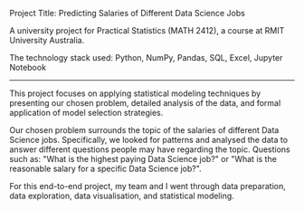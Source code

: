 Project Title: Predicting Salaries of Different Data Science Jobs

A university project for Practical Statistics (MATH 2412), a course at RMIT University Australia.

The technology stack used: Python, NumPy, Pandas, SQL, Excel, Jupyter Notebook

-------------------------------------------------------------------------------
This project focuses on applying statistical modeling techniques by presenting our chosen problem, detailed analysis of the data, and formal application of model selection strategies.

Our chosen problem surrounds the topic of the salaries of different Data Science jobs. Specifically, we looked for patterns and analysed the data to answer different questions people may have regarding the topic.
Questions such as: "What is the highest paying Data Science job?" or "What is the reasonable salary for a specific Data Science job?".

For this end-to-end project, my team and I went through data preparation, data exploration, data visualisation, and statistical modeling.
